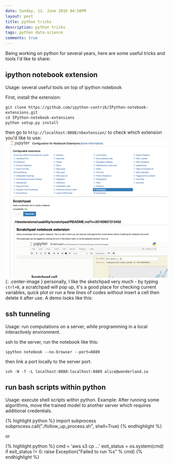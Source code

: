 ```yaml
---
date: Sunday, 12. June 2016 04:58PM
layout: post
title: python tricks
description: python tricks
tags: python data-science
comments: true
---
```



Being working on python for several years, here are some useful tricks and tools I'd like to share:

 ipython notebook extension
---------

Usage: several useful tools on top of ipython notebook

First, install the extension:
```
git clone https://github.com/ipython-contrib/IPython-notebook-extensions.git
cd IPython-notebook-extensions
python setup.py install
```
then go to ```http://localhost:8888/nbextension/``` to check which extension you'd like to use:
![demo1](/images/2016/ipynb_extension.png){: .center-image }
personally, I like the sketchpad very much - by typing ```ctrl+B```,  a scratchpad will pop up, it's a good place for checking current variables, quick plot or run a few lines of codes without insert a cell then delete it after use. A demo looks like this:





ssh tunneling
---------

Usage: run computations on a server, while programming in a local interactively environment.

ssh to the server, run the notebook like this:
```
ipython notebook --no-browser --port=8889
```
then link a port locally to the server port.
```
ssh -N -f -L localhost:8888:localhost:8889 alice@wonderland.io
```


run bash scripts within python
---------


Usage: execute shell scripts within python.
Example: After running some algorithms, move the trained model to another server which requires additional credentials.

{% highlight python %}
import subprocess
subprocess.call("./follow_up_process.sh", shell=True)
{% endhighlight %}

or

{% highlight python %}
cmd = 'aws s3 cp ...'
exit_status = os.system(cmd)
if exit_status != 0:
    raise Exception("Failed to run %s" % cmd)
{% endhighlight %}
